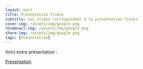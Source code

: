 ```yaml
---
layout: post
title: Presentation finale
subtitle: Les slides correspondant à la présentation finale
cover-img: /assets/img/google.png 
thumbnail-img: /assets/img/google.png 
share-img: /assets/img/google.png 
tags: [Presentation]
---
```




Voici notre présentation :

[Presentation](https://drive.google.com/file/d/1fQlPemx7QpgD28_uuaZye53zQSfgMq3a/view?usp=sharing)
